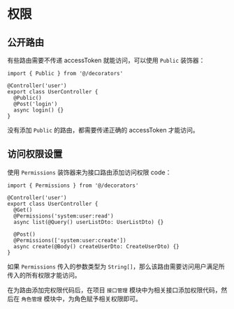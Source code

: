 # 权限

## 公开路由

有些路由需要不传递 accessToken 就能访问，可以使用 `Public`  装饰器：

``` ts{5}
import { Public } from '@/decorators'

@Controller('user')
export class UserController {
  @Public()
  @Post('login')
  async login() {}
}
```

没有添加 `Public` 的路由，都需要传递正确的 accessToken 才能访问。

## 访问权限设置

使用 `Permissions` 装饰器来为接口路由添加访问权限 code：

``` ts{6,10}
import { Permissions } from '@/decorators'

@Controller('user')
export class UserController {
  @Get()
  @Permissions('system:user:read')
  async list(@Query() userListDto: UserListDto) {}

  @Post()
  @Permissions(['system:user:create'])
  async create(@Body() createUserDto: CreateUserDto) {}
}
```

如果 `Permissions` 传入的参数类型为 `String[]`，那么该路由需要访问用户满足所传入的所有权限才能访问。

在为路由添加完权限代码后，在项目 `接口管理` 模块中为相关接口添加权限代码，然后在 `角色管理` 模块中，为角色赋予相关权限即可。

